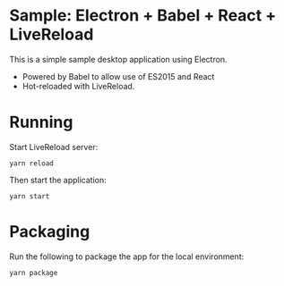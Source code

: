 Sample: Electron + Babel + React + LiveReload
==========

This is a simple sample desktop application using Electron.
- Powered by Babel to allow use of ES2015 and React
- Hot-reloaded with LiveReload.

# Running

Start LiveReload server:

```
yarn reload
```

Then start the application:

```
yarn start
```

# Packaging

Run the following to package the app for the local environment:

```
yarn package
```